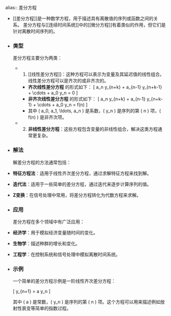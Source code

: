 alias:: 差分方程

- [[差分方程]]是一种数学方程，用于描述具有离散值的序列或函数之间的关系。
  差分方程与[[连续时间系统]]中的[[微分方程]]有着类似的作用，但它们是针对离散时间序列的。
- ### 类型
  差分方程主要分为两类：
	- 1. [[线性差分方程]]：这种方程可以表示为变量及其延迟值的线性组合。线性差分方程可以是齐次的或非齐次的。
		- **齐次线性差分方程** 的形式如下：
		  \[ a_n y_{n+k} + a_{n-1} y_{n+k-1} + \cdots + a_0 y_n = 0 \]
		- **非齐次线性差分方程** 的形式如下：
		  \[ a_n y_{n+k} + a_{n-1} y_{n+k-1} + \cdots + a_0 y_n = f(n) \]
		- 其中 \( a_0, a_1, \ldots, a_n \) 是系数，\( y_n \) 是序列的第 \( n \) 项，\( f(n) \) 是非齐次项。
	- 2. **非线性差分方程**：这些方程包含变量的非线性组合，解决这类方程通常更复杂。
- ### 解法
  
  解差分方程的方法通常包括：
- **特征方程法**：适用于线性齐次差分方程，通过求解特征方程来找到解。
- **迭代法**：适用于一些简单的差分方程，通过迭代来逐步计算序列的值。
- **Z变换**：在信号处理中常用，将差分方程转化为代数方程来求解。
- ### 应用
  
  差分方程在多个领域中有广泛应用：
- **经济学**：用于模拟经济变量随时间的变化。
- **生物学**：描述种群的增长和变化。
- **工程学**：在控制系统和信号处理中模拟离散时间系统。
- ### 示例
  
  一个简单的差分方程示例是一阶线性齐次差分方程：
  
  \[ y_{n+1} = a y_n \]
  
  其中 \( a \) 是常数，\( y_n \) 是序列的第 \( n \) 项。这个方程可以用来描述例如放射性衰变等简单的指数过程。